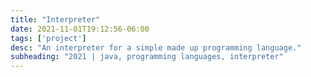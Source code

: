 ```yaml
---
title: "Interpreter"
date: 2021-11-01T19:12:56-06:00
tags: ['project']
desc: "An interpreter for a simple made up programming language."
subheading: "2021 | java, programming languages, interpreter"
---
```


